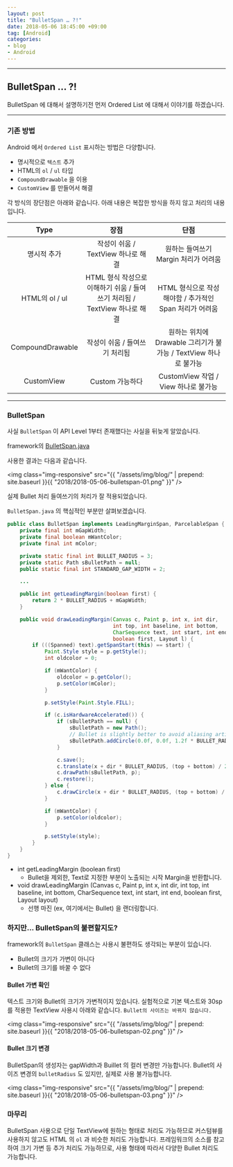 ```yaml
---
layout: post
title: "BulletSpan … ?!"
date: 2018-05-06 18:45:00 +09:00
tag: [Android]
categories:
- blog
- Android
---
```


<!--more-->

- - -

## BulletSpan … ?!

BulletSpan 에 대해서 설명하기전 먼저 Ordered List 에 대해서 이야기를 하겠습니다.

------

### 기존 방법

Android 에서 `Ordered List` 표시하는 방법은 다양합니다.

- 명시적으로 `텍스트` 추가
- HTML의  `ol`  / `ul` 타입
- `CompoundDrawable` 을 이용
- `CustomView` 를 만들어서 해결

각 방식의 장단점은 아래와 같습니다. 아래 내용은 복잡한 방식을 하지 않고 처리의 내용입니다.

|       Type       |                             장점                             |                             단점                             |
| :--------------: | :----------------------------------------------------------: | :----------------------------------------------------------: |
|   명시적 추가    |              작성이 쉬움 / TextView 하나로 해결              |             원하는 들여쓰기 Margin 처리가 어려움             |
|  HTML의 ol / ul  | HTML 형식 작성으로 이해하기 쉬움 / 들여쓰기 처리됨 / TextView 하나로 해결 |    HTML 형식으로 작성해야함 / 추가적인 Span 처리가 어려움    |
| CompoundDrawable |                작성이 쉬움 / 들여쓰기 처리됨                 | 원하는 위치에 Drawable 그리기가 불가능 / TextView 하나로 불가능 |
|    CustomView    |                       Custom 가능하다                        |             CustomView 작업 / View 하나로 불가능             |

------

### BulletSpan

사실 `BulletSpan` 이 API Level 1부터 존재했다는 사실을 뒤늦게 알았습니다.

framework의 [BulletSpan.java](https://android.googlesource.com/platform/frameworks/base/+/master/core/java/android/text/style/BulletSpan.java)

사용한 결과는 다음과 같습니다.

<img class="img-responsive" src="{{ "/assets/img/blog/" | prepend: site.baseurl }}{{ "2018/2018-05-06-bulletspan-01.png" }}" /> 

실제 Bullet 처리 들여쓰기의 처리가 잘 적용되었습니다.

`BulletSpan.java` 의 핵심적인 부분만 살펴보겠습니다.

```java
public class BulletSpan implements LeadingMarginSpan, ParcelableSpan {
    private final int mGapWidth;
    private final boolean mWantColor;
    private final int mColor;

    private static final int BULLET_RADIUS = 3;
    private static Path sBulletPath = null;
    public static final int STANDARD_GAP_WIDTH = 2;

    ...

    public int getLeadingMargin(boolean first) {
        return 2 * BULLET_RADIUS + mGapWidth;
    }

    public void drawLeadingMargin(Canvas c, Paint p, int x, int dir,
                                  int top, int baseline, int bottom,
                                  CharSequence text, int start, int end,
                                  boolean first, Layout l) {
        if (((Spanned) text).getSpanStart(this) == start) {
            Paint.Style style = p.getStyle();
            int oldcolor = 0;

            if (mWantColor) {
                oldcolor = p.getColor();
                p.setColor(mColor);
            }

            p.setStyle(Paint.Style.FILL);

            if (c.isHardwareAccelerated()) {
                if (sBulletPath == null) {
                    sBulletPath = new Path();
                    // Bullet is slightly better to avoid aliasing artifacts on mdpi devices.
                    sBulletPath.addCircle(0.0f, 0.0f, 1.2f * BULLET_RADIUS, Direction.CW);
                }

                c.save();
                c.translate(x + dir * BULLET_RADIUS, (top + bottom) / 2.0f);
                c.drawPath(sBulletPath, p);
                c.restore();
            } else {
                c.drawCircle(x + dir * BULLET_RADIUS, (top + bottom) / 2.0f, BULLET_RADIUS, p);
            }

            if (mWantColor) {
                p.setColor(oldcolor);
            }

            p.setStyle(style);
        }
    }
}
```

- int getLeadingMargin (boolean first)
  - Bullet을 제외한, Text로 지정한 부분이 노출되는 시작 Margin을 반환합니다.
- void drawLeadingMargin (Canvas c, Paint p, int x, int dir, int top, int baseline, int bottom, CharSequence text, int start, int end, boolean first, Layout layout)
  - 선행 마진 (ex, 여기에서는 Bullet) 을 랜더링합니다.

### 하지만… BulletSpan의 불편할지도?

framework의 `BulletSpan` 클래스는 사용시 불편하도 생각되는 부분이 있습니다. 

- Bullet의 크기가 가변이 아니다
- Bullet의 크기를 바꿀 수 없다

#### Bullet 가변 확인

텍스트 크기와 Bullet의 크기가 가변적이지 있습니다. 실험적으로 기본 텍스트와 30sp 를 적용한 TextView 사용시 아래와 같습니다. `Bullet의 사이즈는 바뀌지 않습니다.`

<img class="img-responsive" src="{{ "/assets/img/blog/" | prepend: site.baseurl }}{{ "2018/2018-05-06-bulletspan-02.png" }}" /> 

#### Bullet 크기 변경

BulletSpan의 생성자는 gapWidth과 Buillet 의 컬러 변경만 가능합니다. Bullet의 사이즈 변경의  `bulletRadius` 도 있지만, 실제로 사용 불가능합니다.

<img class="img-responsive" src="{{ "/assets/img/blog/" | prepend: site.baseurl }}{{ "2018/2018-05-06-bulletspan-03.png" }}" /> 

### 마무리

BulletSpan 사용으로 단일 TextView에 원하는 형태로 처리도 가능하므로 커스텀뷰를 사용하지 않고도 HTML 의 `ol` 과 비슷한 처리도 가능합니다. 프레임워크의 소스를 참고하여 크기 가변 등 추가 처리도 가능하므로, 사용 형태에 따라서 다양한 Bullet 처리도 가능합니다.